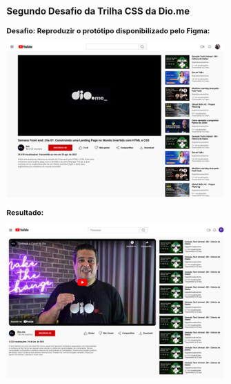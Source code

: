 ## Segundo Desafio da Trilha CSS da Dio.me

### Desafio: Reproduzir o protótipo disponibilizado pelo Figma:

<img src="./assets/images/figma-image.png">

### Resultado:

<img src="./assets/images/img-full-page.png">